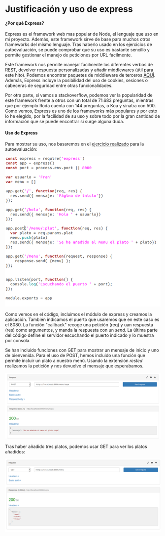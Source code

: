 # Justificación y uso de express

#### ¿Por qué Express?

Express es el framework web mas popular de Node, el lenguaje que uso en mi proyecto. Además, este framework sirve de base para muchos otros frameworks del mismo lenguaje. Tras haberlo usado en los ejercicios de autoevaluación, se puede comprobar que su uso es bastante sencillo y permite gestionar el manejo de peticiones por URL facilmente. 

Este framework nos permite manejar facilmente los diferentes verbos de REST, devolver respuesta personalizadas y añadir middlewares (útil para este hito). Podemos encontrar paquetes de middleware de terceros [AQUÍ](https://expressjs.com/es/resources/middleware.html). Además, Express incluye la posibilidad del uso de cookies, sesiones o cabeceras de seguridad entre otras funcionalidades.

Por otra parte, si vamos a stackoverflow, podemos ver la popularidad de este framework frente a otros con un total de 71.683 preguntas, mientras que por ejemplo Roda cuenta con 144 preguntas, o Koa y sinatra con 500. Como vemos, Express es uno de los frameworks más populares y por esto lo he elegido, por la facilidad de su uso y sobre todo por la gran cantidad de información que se puede encontrar si surge alguna duda.

#### Uso de Express

Para mostrar su uso, nos basaremos en el [ejercicio realizado](https://github.com/FranToBa/Autoevaluacion-IV/blob/main/s10/ej2.js) para la autoevaluación:

![](./imagenes/ex1.png)

Como vemos en el código, incluimos el módulo de express y creamos la aplicación. También indicamos el puerto que usaremos que en este caso es el 8080. La función "callback" recoge una petición (req) y uan respuesta (res) como argumentos, y manda la respuesta con un *send*. La última parte del código define el servidor escuchando el puerto indicado y lo muestra por consola.

Se han incluido funciones con GET para mostrar un mensaje de inicio y uno de bienvenida. 
Para el uso de POST, hemos incluido una función que permite incluir un plato a nuestro menú. Usando la extensión *rested* realizamos la petición y nos devuelve el mensaje que esperabamos. 

![](./imagenes/ex2.png)

Tras haber añadido tres platos, podemos usar GET para ver los platos añadidos:

![](./imagenes/ex3.png)
